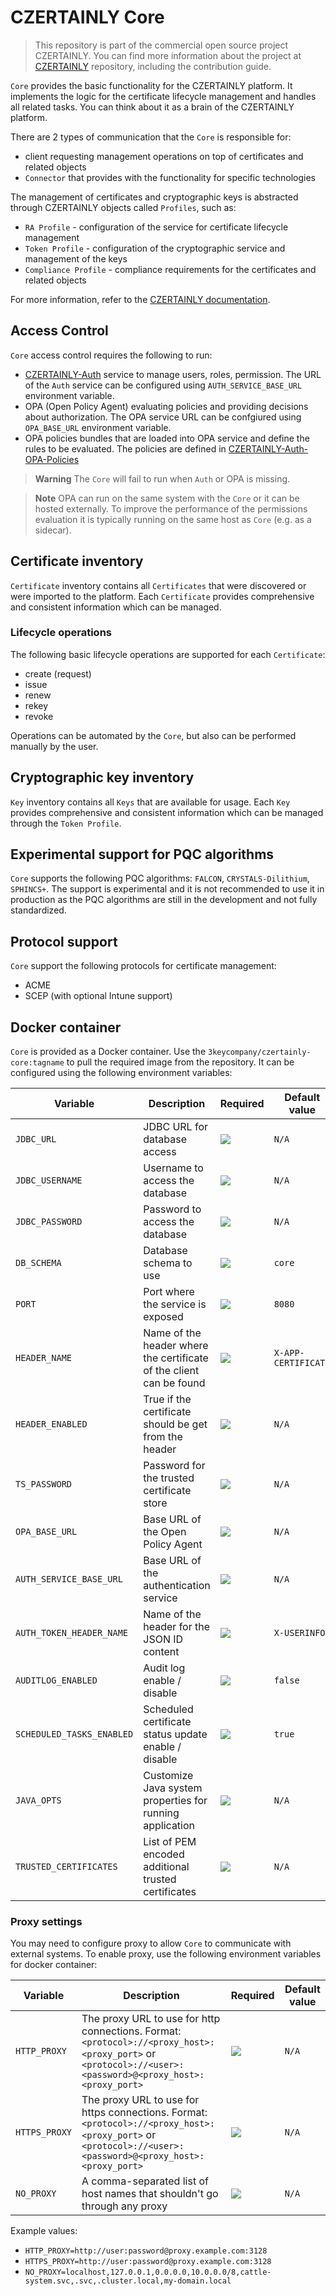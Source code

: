 # CZERTAINLY Core

> This repository is part of the commercial open source project CZERTAINLY. You can find more information about the project at [CZERTAINLY](https://github.com/3KeyCompany/CZERTAINLY) repository, including the contribution guide.

`Core` provides the basic functionality for the CZERTAINLY platform. It implements the logic for the certificate lifecycle management and handles all related tasks. You can think about it as a brain of the CZERTAINLY platform.

There are 2 types of communication that the `Core` is responsible for:
- client requesting management operations on top of certificates and related objects
- `Connector` that provides with the functionality for specific technologies

The management of certificates and cryptographic keys is abstracted through CZERTAINLY objects called `Profiles`, such as:
- `RA Profile` - configuration of the service for certificate lifecycle management
- `Token Profile` - configuration of the cryptographic service and management of the keys
- `Compliance Profile` - compliance requirements for the certificates and related objects

For more information, refer to the [CZERTAINLY documentation](https://docs.czertainly.com).

## Access Control

`Core` access control requires the following to run:
- [CZERTAINLY-Auth](https://github.com/3KeyCompany/CZERTAINLY-Auth) service to manage users, roles, permission. The URL of the `Auth` service can be configured using `AUTH_SERVICE_BASE_URL` environment variable.
- OPA (Open Policy Agent) evaluating policies and providing decisions about authorization. The OPA service URL can be confgiured using `OPA_BASE_URL` environment variable.
- OPA policies bundles that are loaded into OPA service and define the rules to be evaluated. The policies are defined in [CZERTAINLY-Auth-OPA-Policies](https://github.com/3KeyCompany/CZERTAINLY-Auth-OPA-Policies)

> **Warning**
> The `Core` will fail to run when `Auth` or OPA is missing.

> **Note**
> OPA can run on the same system with the `Core` or it can be hosted externally. To improve the performance of the permissions evaluation it is typically running on the same host as `Core` (e.g. as a sidecar).

## Certificate inventory

`Certificate` inventory contains all `Certificates` that were discovered or were imported to the platform. Each `Certificate` provides comprehensive and consistent information which can be managed.

### Lifecycle operations

The following basic lifecycle operations are supported for each `Certificate`:
- create (request)
- issue
- renew
- rekey
- revoke

Operations can be automated by the `Core`, but also can be performed manually by the user.

## Cryptographic key inventory

`Key` inventory contains all `Keys` that are available for usage. Each `Key` provides comprehensive and consistent information which can be managed through the `Token Profile`.

## Experimental support for PQC algorithms

`Core` supports the following PQC algorithms: `FALCON`, `CRYSTALS-Dilithium`, `SPHINCS+`. The support is experimental and it is not recommended to use it in production as the PQC algorithms are still in the development and not fully standardized.

## Protocol support

`Core` support the following protocols for certificate management:
- ACME
- SCEP (with optional Intune support)

## Docker container

`Core` is provided as a Docker container. Use the `3keycompany/czertainly-core:tagname` to pull the required image from the repository. It can be configured using the following environment variables:

| Variable                  | Description                                                         | Required                                           | Default value       |
|---------------------------|---------------------------------------------------------------------|----------------------------------------------------|---------------------|
| `JDBC_URL`                | JDBC URL for database access                                        | ![](https://img.shields.io/badge/-YES-success.svg) | `N/A`               |
| `JDBC_USERNAME`           | Username to access the database                                     | ![](https://img.shields.io/badge/-YES-success.svg) | `N/A`               |
| `JDBC_PASSWORD`           | Password to access the database                                     | ![](https://img.shields.io/badge/-YES-success.svg) | `N/A`               |
| `DB_SCHEMA`               | Database schema to use                                              | ![](https://img.shields.io/badge/-NO-red.svg)      | `core`              |
| `PORT`                    | Port where the service is exposed                                   | ![](https://img.shields.io/badge/-NO-red.svg)      | `8080`              |
| `HEADER_NAME`             | Name of the header where the certificate of the client can be found | ![](https://img.shields.io/badge/-NO-red.svg)      | `X-APP-CERTIFICATE` |
| `HEADER_ENABLED`          | True if the certificate should be get from the header               | ![](https://img.shields.io/badge/-YES-success.svg) | `N/A`               |
| `TS_PASSWORD`             | Password for the trusted certificate store                          | ![](https://img.shields.io/badge/-YES-success.svg) | `N/A`               |
| `OPA_BASE_URL`            | Base URL of the Open Policy Agent                                   | ![](https://img.shields.io/badge/-YES-success.svg) | `N/A`               |
| `AUTH_SERVICE_BASE_URL`   | Base URL of the authentication service                              | ![](https://img.shields.io/badge/-YES-success.svg) | `N/A`               |
| `AUTH_TOKEN_HEADER_NAME`  | Name of the header for the JSON ID content                          | ![](https://img.shields.io/badge/-NO-red.svg)      | `X-USERINFO`        |
| `AUDITLOG_ENABLED`        | Audit log enable / disable                                          | ![](https://img.shields.io/badge/-NO-red.svg)      | `false`             |
| `SCHEDULED_TASKS_ENABLED` | Scheduled certificate status update enable / disable                | ![](https://img.shields.io/badge/-NO-red.svg)      | `true`              |
| `JAVA_OPTS`               | Customize Java system properties for running application            | ![](https://img.shields.io/badge/-NO-red.svg)      | `N/A`               |
| `TRUSTED_CERTIFICATES`    | List of PEM encoded additional trusted certificates                 | ![](https://img.shields.io/badge/-NO-red.svg)      | `N/A`               |

### Proxy settings

You may need to configure proxy to allow `Core` to communicate with external systems.
To enable proxy, use the following environment variables for docker container:

| Variable      | Description                                                                                                                                                | Required                                      | Default value |
|---------------|------------------------------------------------------------------------------------------------------------------------------------------------------------|-----------------------------------------------|---------------|
| `HTTP_PROXY`  | The proxy URL to use for http connections. Format: `<protocol>://<proxy_host>:<proxy_port>` or `<protocol>://<user>:<password>@<proxy_host>:<proxy_port>`  | ![](https://img.shields.io/badge/-NO-red.svg) | `N/A`         |
| `HTTPS_PROXY` | The proxy URL to use for https connections. Format: `<protocol>://<proxy_host>:<proxy_port>` or `<protocol>://<user>:<password>@<proxy_host>:<proxy_port>` | ![](https://img.shields.io/badge/-NO-red.svg) | `N/A`         |
| `NO_PROXY`    | A comma-separated list of host names that shouldn't go through any proxy                                                                                   | ![](https://img.shields.io/badge/-NO-red.svg) | `N/A`         |

Example values:
- `HTTP_PROXY=http://user:password@proxy.example.com:3128`
- `HTTPS_PROXY=http://user:password@proxy.example.com:3128`
- `NO_PROXY=localhost,127.0.0.1,0.0.0.0,10.0.0.0/8,cattle-system.svc,.svc,.cluster.local,my-domain.local`

